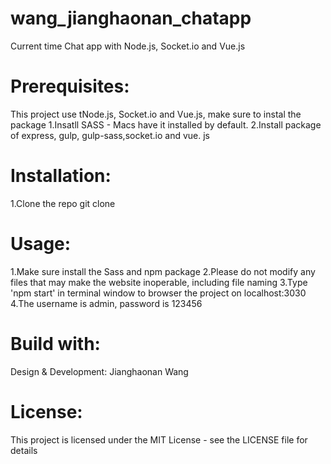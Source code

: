 # wang_jianghaonan_chatapp
 
Current time Chat app with Node.js, Socket.io and Vue.js

# Prerequisites:

This project use tNode.js, Socket.io and Vue.js, make sure to instal the package
1.Insatll SASS - Macs have it installed by default.
2.Install package of express, gulp, gulp-sass,socket.io and vue. js

# Installation:

1.Clone the repo git clone


# Usage:

1.Make sure install the Sass and npm package
2.Please do not modify any files that may make the website inoperable, including file naming
3.Type 'npm start' in terminal window to browser the project on localhost:3030
4.The username is admin, password is 123456

# Build with:

Design & Development: Jianghaonan Wang

# License:

This project is licensed under the MIT License - see the LICENSE file for details